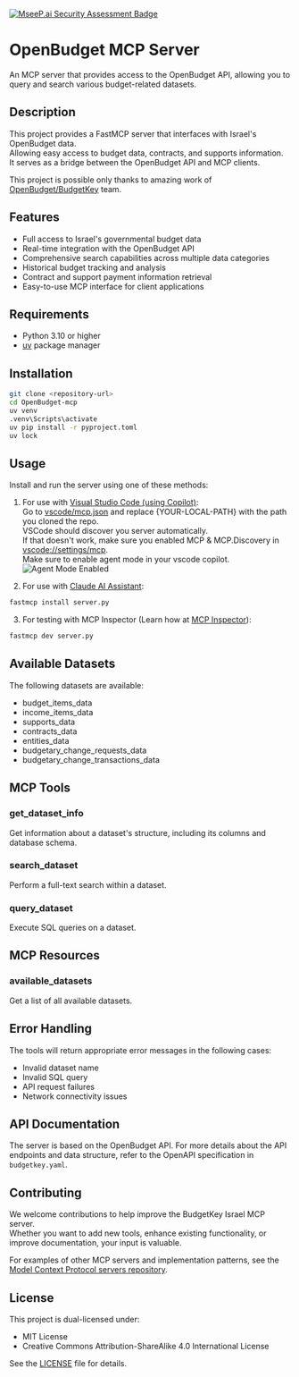 [![MseeP.ai Security Assessment Badge](https://mseep.net/pr/openbudget-budgetkey-mcp-badge.png)](https://mseep.ai/app/openbudget-budgetkey-mcp)

# OpenBudget MCP Server

An MCP server that provides access to the OpenBudget API, allowing you to query and search various budget-related datasets.

## Description

This project provides a FastMCP server that interfaces with Israel's OpenBudget data.</br>
Allowing easy access to budget data, contracts, and supports information.</br>
It serves as a bridge between the OpenBudget API and MCP clients.

This project is possible only thanks to amazing work of [OpenBudget/BudgetKey](https://github.com/OpenBudget/BudgetKey) team.</br>

## Features

- Full access to Israel's governmental budget data
- Real-time integration with the OpenBudget API
- Comprehensive search capabilities across multiple data categories
- Historical budget tracking and analysis
- Contract and support payment information retrieval
- Easy-to-use MCP interface for client applications

## Requirements

- Python 3.10 or higher
- [uv](https://docs.astral.sh/uv/) package manager

## Installation

```bash
git clone <repository-url>
cd OpenBudget-mcp
uv venv
.venv\Scripts\activate
uv pip install -r pyproject.toml
uv lock
```

## Usage

Install and run the server using one of these methods:

1. For use with [Visual Studio Code (using Copilot)](https://code.visualstudio.com/download):</br>
Go to [vscode/mcp.json](/.vscode/mcp.json) and replace {YOUR-LOCAL-PATH} with the path you cloned the repo.</br>
VSCode should discover you server automatically.</br>
If that doesn't work, make sure you enabled MCP & MCP.Discovery in [vscode://settings/mcp](vscode://settings/mcp).</br>
Make sure to enable agent mode in your vscode copilot.</br>
![Agent Mode Enabled](AgentModeEnabled.png)

2. For use with [Claude AI Assistant](https://claude.ai):
```bash
fastmcp install server.py
```

3. For testing with MCP Inspector (Learn how at [MCP Inspector](https://modelcontextprotocol.io/docs/tools/inspector)):
```bash
fastmcp dev server.py
```

## Available Datasets

The following datasets are available:
- budget_items_data
- income_items_data
- supports_data
- contracts_data
- entities_data
- budgetary_change_requests_data
- budgetary_change_transactions_data

## MCP Tools

### get_dataset_info

Get information about a dataset's structure, including its columns and database schema.

### search_dataset

Perform a full-text search within a dataset.

### query_dataset

Execute SQL queries on a dataset.

## MCP Resources

### available_datasets

Get a list of all available datasets.

## Error Handling

The tools will return appropriate error messages in the following cases:
- Invalid dataset name
- Invalid SQL query
- API request failures
- Network connectivity issues

## API Documentation

The server is based on the OpenBudget API. For more details about the API endpoints and data structure, refer to the OpenAPI specification in `budgetkey.yaml`.

## Contributing

We welcome contributions to help improve the BudgetKey Israel MCP server.</br>
Whether you want to add new tools, enhance existing functionality, or improve documentation, your input is valuable.

For examples of other MCP servers and implementation patterns, see the [Model Context Protocol servers repository](https://github.com/modelcontextprotocol/servers).

## License

This project is dual-licensed under:
- MIT License
- Creative Commons Attribution-ShareAlike 4.0 International License

See the [LICENSE](LICENSE) file for details.
